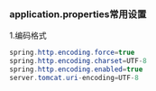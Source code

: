 ### application.properties常用设置

1.编码格式

```java
spring.http.encoding.force=true
spring.http.encoding.charset=UTF-8
spring.http.encoding.enabled=true
server.tomcat.uri-encoding=UTF-8
```



